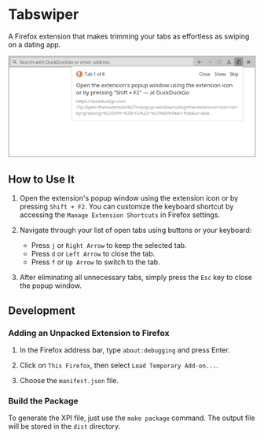 # Tabswiper

A Firefox extension that makes trimming your tabs as effortless as swiping on a dating app.

![Extension Popup Window](/screenshots/Screenshot_1.png?raw=true)

## How to Use It

1. Open the extension's popup window using the extension icon or by pressing `Shift + F2`.
You can customize the keyboard shortcut by accessing the `Manage Extension Shortcuts` in Firefox settings.

1. Navigate through your list of open tabs using buttons or your keyboard:
   - Press `j` or `Right Arrow` to keep the selected tab.
   - Press `d` or `Left Arrow` to close the tab.
   - Press `f` or `Up Arrow` to switch to the tab.

1. After eliminating all unnecessary tabs, simply press the `Esc` key to close the popup window.

## Development

### Adding an Unpacked Extension to Firefox

1. In the Firefox address bar, type `about:debugging` and press Enter.

1. Click on `This Firefox`, then select `Load Temporary Add-on...`.

1. Choose the `manifest.json` file.

### Build the Package

To generate the XPI file, just use the `make package` command.
The output file will be stored in the `dist` directory.
